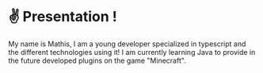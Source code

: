 # ✌ Presentation !
My name is Mathis, I am a young developer specialized in typescript and the different technologies using it!
I am currently learning Java to provide in the future developed plugins on the game "Minecraft".
